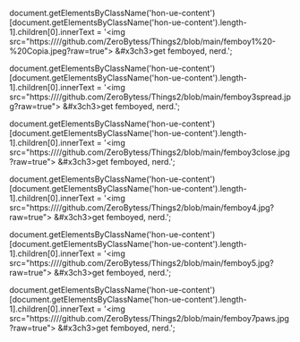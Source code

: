 
document.getElementsByClassName('hon-ue-content')[document.getElementsByClassName('hon-ue-content').length-1].children[0].innerText = '&#x3c;img src="https:////github.com/ZeroBytess/Things2/blob/main/femboy1%20-%20Copia.jpeg?raw=true"> &#x3ch3>get femboyed, nerd.';

document.getElementsByClassName('hon-ue-content')[document.getElementsByClassName('hon-ue-content').length-1].children[0].innerText = '&#x3c;img src="https:////github.com/ZeroBytess/Things2/blob/main/femboy3spread.jpg?raw=true"> &#x3ch3>get femboyed, nerd.';

document.getElementsByClassName('hon-ue-content')[document.getElementsByClassName('hon-ue-content').length-1].children[0].innerText = '&#x3c;img src="https:////github.com/ZeroBytess/Things2/blob/main/femboy3close.jpg?raw=true"> &#x3ch3>get femboyed, nerd.';

document.getElementsByClassName('hon-ue-content')[document.getElementsByClassName('hon-ue-content').length-1].children[0].innerText = '&#x3c;img src="https:////github.com/ZeroBytess/Things2/blob/main/femboy4.jpg?raw=true"> &#x3ch3>get femboyed, nerd.';

document.getElementsByClassName('hon-ue-content')[document.getElementsByClassName('hon-ue-content').length-1].children[0].innerText = '&#x3c;img src="https:////github.com/ZeroBytess/Things2/blob/main/femboy5.jpg?raw=true"> &#x3ch3>get femboyed, nerd.';

document.getElementsByClassName('hon-ue-content')[document.getElementsByClassName('hon-ue-content').length-1].children[0].innerText = '&#x3c;img src="https:////github.com/ZeroBytess/Things2/blob/main/femboy7paws.jpg?raw=true"> &#x3ch3>get femboyed, nerd.';
